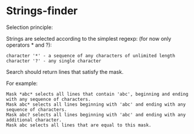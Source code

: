# Strings-finder

    
Selection principle:

Strings are selected according to the simplest regexp: (for now only operators * and ?):

    character '*' - a sequence of any characters of unlimited length
    character '?' - any single character
    
Search should return lines that satisfy the mask.

For example:

    Mask *abc* selects all lines that contain 'abc', beginning and ending with any sequence of characters.
    Mask abc* selects all lines beginning with 'abc' and ending with any sequence of characters.
    Mask abc? selects all lines beginning with 'abc' and ending with any additional character.
    Mask abc selects all lines that are equal to this mask. 
